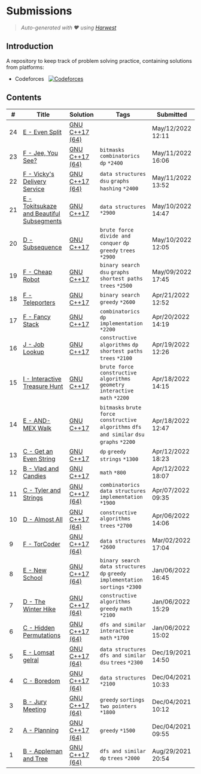 Submissions
======================
> *Auto-generated with ❤ using [Harwest](https://github.com/nileshsah/harwest-tool)*

## Introduction

A repository to keep track of problem solving practice, containing solutions from platforms:
* Codeforces &nbsp; [![Codeforces](https://run.kaist.ac.kr/badges/codeforces/egekabas.svg)](https://codeforces.com/profile/egekabas)


## Contents

| # | Title | Solution | Tags | Submitted |
|---| ----- | -------- | ---- | --------- |
24 | [E - Even Split](https://codeforces.com/contest/1666/problem/E) | [GNU C++17 (64)](./codeforces/1666/E.cpp) |  | May/12/2022 12:11 | 
23 | [F - Jee, You See?](https://codeforces.com/contest/1670/problem/F) | [GNU C++17 (64)](./codeforces/1670/F.cpp) | `bitmasks` `combinatorics` `dp` `*2400` | May/11/2022 16:06 | 
22 | [F - Vicky's Delivery Service](https://codeforces.com/contest/1166/problem/F) | [GNU C++17 (64)](./codeforces/1166/F.cpp) | `data structures` `dsu` `graphs` `hashing` `*2400` | May/11/2022 13:52 | 
21 | [E - Tokitsukaze and Beautiful Subsegments](https://codeforces.com/contest/1677/problem/E) | [GNU C++17](./codeforces/1677/E.cpp) | `data structures` `*2900` | May/10/2022 14:47 | 
20 | [D - Subsequence](https://codeforces.com/contest/1580/problem/D) | [GNU C++17](./codeforces/1580/D.cpp) | `brute force` `divide and conquer` `dp` `greedy` `trees` `*2900` | May/10/2022 12:05 | 
19 | [F - Cheap Robot](https://codeforces.com/contest/1253/problem/F) | [GNU C++17](./codeforces/1253/F.cpp) | `binary search` `dsu` `graphs` `shortest paths` `trees` `*2500` | May/09/2022 17:45 | 
18 | [F - Teleporters](https://codeforces.com/contest/1661/problem/F) | [GNU C++17](./codeforces/1661/F.cpp) | `binary search` `greedy` `*2600` | Apr/21/2022 12:52 | 
17 | [F - Fancy Stack](https://codeforces.com/contest/1666/problem/F) | [GNU C++17](./codeforces/1666/F.cpp) | `combinatorics` `dp` `implementation` `*2200` | Apr/20/2022 14:19 | 
16 | [J - Job Lookup](https://codeforces.com/contest/1666/problem/J) | [GNU C++17](./codeforces/1666/J.cpp) | `constructive algorithms` `dp` `shortest paths` `trees` `*2100` | Apr/19/2022 12:26 | 
15 | [I - Interactive Treasure Hunt](https://codeforces.com/contest/1666/problem/I) | [GNU C++17](./codeforces/1666/I.cpp) | `brute force` `constructive algorithms` `geometry` `interactive` `math` `*2200` | Apr/18/2022 14:15 | 
14 | [E - AND-MEX Walk](https://codeforces.com/contest/1659/problem/E) | [GNU C++17](./codeforces/1659/E.cpp) | `bitmasks` `brute force` `constructive algorithms` `dfs and similar` `dsu` `graphs` `*2200` | Apr/18/2022 12:47 | 
13 | [C - Get an Even String](https://codeforces.com/contest/1660/problem/C) | [GNU C++17](./codeforces/1660/C.cpp) | `dp` `greedy` `strings` `*1300` | Apr/12/2022 18:23 | 
12 | [B - Vlad and Candies](https://codeforces.com/contest/1660/problem/B) | [GNU C++17](./codeforces/1660/B.cpp) | `math` `*800` | Apr/12/2022 18:07 | 
11 | [C - Tyler and Strings](https://codeforces.com/contest/1648/problem/C) | [GNU C++17 (64)](./codeforces/1648/C.cpp) | `combinatorics` `data structures` `implementation` `*1900` | Apr/07/2022 09:35 | 
10 | [D - Almost All](https://codeforces.com/contest/1205/problem/D) | [GNU C++17 (64)](./codeforces/1205/D.cpp) | `constructive algorithms` `trees` `*2700` | Apr/06/2022 14:06 | 
9 | [F - TorCoder](https://codeforces.com/contest/240/problem/F) | [GNU C++17 (64)](./codeforces/240/F.cpp) | `data structures` `*2600` | Mar/02/2022 17:04 | 
8 | [E - New School](https://codeforces.com/contest/1621/problem/E) | [GNU C++17 (64)](./codeforces/1621/E.cpp) | `binary search` `data structures` `dp` `greedy` `implementation` `sortings` `*2300` | Jan/06/2022 16:45 | 
7 | [D - The Winter Hike](https://codeforces.com/contest/1621/problem/D) | [GNU C++17 (64)](./codeforces/1621/D.cpp) | `constructive algorithms` `greedy` `math` `*2100` | Jan/06/2022 15:29 | 
6 | [C - Hidden Permutations](https://codeforces.com/contest/1621/problem/C) | [GNU C++17 (64)](./codeforces/1621/C.cpp) | `dfs and similar` `interactive` `math` `*1700` | Jan/06/2022 15:02 | 
5 | [E - Lomsat gelral](https://codeforces.com/contest/600/problem/E) | [GNU C++17 (64)](./codeforces/600/E.cpp) | `data structures` `dfs and similar` `dsu` `trees` `*2300` | Dec/19/2021 14:50 | 
4 | [C - Boredom](https://codeforces.com/contest/853/problem/C) | [GNU C++17 (64)](./codeforces/853/C.cpp) | `data structures` `*2100` | Dec/04/2021 10:33 | 
3 | [B - Jury Meeting](https://codeforces.com/contest/853/problem/B) | [GNU C++17 (64)](./codeforces/853/B.cpp) | `greedy` `sortings` `two pointers` `*1800` | Dec/04/2021 10:12 | 
2 | [A - Planning](https://codeforces.com/contest/853/problem/A) | [GNU C++17 (64)](./codeforces/853/A.cpp) | `greedy` `*1500` | Dec/04/2021 09:55 | 
1 | [B - Appleman and Tree](https://codeforces.com/contest/461/problem/B) | [GNU C++17 (64)](./codeforces/461/B.cpp) | `dfs and similar` `dp` `trees` `*2000` | Aug/29/2021 20:54 | 